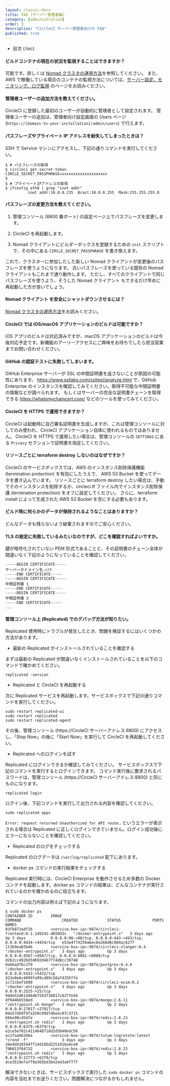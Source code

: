 ```yaml
---
layout: classic-docs
title: FAQ (サーバー管理者編)
category: [administration]
order: 3
description: "CircleCI サーバー管理者向けの FAQ"
published: true
---
```


* 目次
{:toc}

#### ビルドコンテナの現在の状況を監視することはできますか？

可能です。詳しくは [Nomad クラスタの運用方法]({{site.baseurl}}/ja/2.0/nomad/)を参照してください。 また、AWS で稼働している場合のコンテナの監視方法については、[サーバー設定、モニタリング、ログ監視]({{site.baseurl}}/ja/2.0/monitoring/) のページをお読みください。

#### 管理者ユーザーの追加方法を教えてください。

CircleCI に登録した最初のユーザーが自動的に管理者として設定されます。 管理者ユーザーの追加は、管理者向け設定画面の Users ページ (`https://[domain-to-your-installation]/admin/users`) で行えます。

#### パスフレーズやプライベート IP アドレスを紛失してしまったときは？

SSH で Service マシンにアクセスし、下記の通りコマンドを実行してください。

```
$ # パスフレーズの取得
$ circleci get-secret-token
CIRCLE_SECRET_PASSPHRASE=xxxxxxxxxxxxxxxxxxxx
$
$ # プライベートIPアドレスの取得
$ ifconfig eth0 | grep "inet addr"
          inet addr:10.0.0.235  Bcast:10.0.0.255  Mask:255.255.255.0
```

#### パスフレーズの変更方法を教えてください。

1. 管理コンソール (8800 番ポート) の設定ページ上でパスフレーズを変更します。

2. CircleCI を再起動します。

3. Nomad クライアントにビルダーボックスを登録するための `init` スクリプトで、その中にある `CIRCLE_SECRET_PASSPHRASE` を書き換えます。

これで、クラスターに参加したした新しい Nomad クライアントが変更後のパスフレーズを使うようになります。 古いパスフレーズを使っている既存の Nomad クライアントもこれまで通り動作します。 ただし、すべてのクライアントで同じパスフレーズを使うよう、そうした Nomad クライアント もできるだけ早めに再起動した方が良いでしょう。

#### Nomad クライアント を安全にシャットダウンさせるには？

[Nomad クラスタの運用方法]({{site.baseurl}}/ja/2.0/nomad/)をお読みください。

#### CircleCI では iOS/macOS アプリケーションのビルドは可能ですか？

iOS アプリのビルドは対応済みですが、macOS アプリケーションのビルドは今後対応予定です。新機能のアーリーアクセスにご興味をお持ちでしたら担当営業までお問い合わせください。

#### GitHub の認証テストに失敗してしまいます。

GitHub Enterprise サーバーが SSL の中間証明書を返さないことが原因の可能性にあります。 <https://www.ssllabs.com/ssltest/analyze.html> で、GitHub Enterprise のインスタンスを確認してみてください。取得不可能な中間証明書の情報などが調べられます。 もしくはサーバーの完全な証明書チェーンを取得できる <https://whatsmychaincert.com/> などのツールを使ってみてください。

#### CircleCI を HTTPS で運用できますか？

CircleCI は起動時に自己署名証明書を生成しますが、これは管理コンソールに対してのみ使われ、CircleCI アプリケーション自体に使われるものではありません。 CircleCI を HTTPS で運用したい場合は、管理コンソールの `SETTINGS` にある `Privacy` セクションで証明書を指定してください。

#### リソースごとに terraform destroy しないのはなぜですか？

CircleCI のサービスボックスでは、AWS のインスタンス削除保護機能 (termination protection) を有効にしたうえで、 AWS S3 Bucket を使ってデータを書き込んでいます。 リソースごとに terraform destroy したい場合は、手動でそのインスタンスを削除するか、circleci.tf ファイル内でインスタンス削除保護 (termination protection) をオフに設定してください。 さらに、terraform install によって生成された AWS S3 Bucket を空にする必要もあります。

#### ビルド時に何らかのデータが保持されるようなことはありますか？

どんなデータも残らないよう破棄されますのでご安心ください。

#### TLS の設定に失敗しているみたいなのですが、どこを確認すればよいですか。

鍵が暗号化されていない PEM 形式であることと、その証明書のチェーン全体が間違いなく下記のようになっていることを確認してください。

```
-----BEGIN CERTIFICATE-----
サーバーのドメイン名.crt
-----END CERTIFICATE-----
-----BEGIN CERTIFICATE-----
中間証明書 1
-----END CERTIFICATE-----
-----BEGIN CERTIFICATE-----
中間証明書 2
-----END CERTIFICATE-----
...
```

#### 管理コンソール上 (Replicated) でのデバッグ方法が知りたい。

Replicated 使用時にトラブルが発生したとき、問題を検証するにはいくつかの方法があります。

- 最新の Replicated がインストールされていることを確認する

まずは最新の Replicated が間違いなくインストールされていることを以下のコマンドで確かめてください。

```
replicated -version
```

- Replicated と CircleCI を再起動する

次に Replicated サービスを再起動します。サービスボックスで下記の通りコマンドを実行してください。

```
sudo restart replicated-ui
sudo restart replicated
sudo restart replicated-agent
```

その後、管理コンソール (https://CircleCI サーバーアドレス:8800) にアクセスし、「Stop Now」の後に「Start Now」を実行して CircleCI を再起動してください。

- Replicated へのログインを試す

Replicated にログインできるか確認してみてください。 サービスボックスで下記のコマンドを実行するとログインできます。 コマンド実行後に要求されるパスワードは、管理コンソール (https://CircleCI サーバーアドレス:8800) と同じものになります。

```
replicated login
```

ログイン後、下記コマンドを実行して出力される内容を確認してください。

```
sudo replicated apps
```

`Error: request returned Unauthorized for API route`.. というエラーが表示される場合は Replicated に正しくログインできていません。ログイン成功後にエラーにならないことを確認してください。

- Replicated のログをチェックする

Replicated のログデータは `/var/log/replicated` 配下にあります。

- docker ps コマンドの実行結果をチェックする

Replicated 実行時には、CircleCI Enterprise を動作させるため多数の Docker コンテナを起動します。docker ps コマンドの結果は、どんなコンテナが実行されているのかを確かめるのに役立ちます。

コマンドの出力内容は例えば下記のようになります。

```
$ sudo docker ps
CONTAINER ID        IMAGE                                                    COMMAND                  CREATED             STATUS              PORTS                                                              NAMES
03fb873adf26        <service-box-ip>:9874/circleci-frontend:0.1.149242-d650d3c   "/docker-entrypoint.s"   3 days ago          Up 3 days           0.0.0.0:80->80/tcp, 0.0.0.0:443->443/tcp, 0.0.0.0:4434->4434/tcp   e53e4f74259a6ec0a268d8c984ac6277
113b9ea03b46        <service-box-ip>:9874/circleci-slanger:0.4                   "/docker-entrypoint.s"   3 days ago          Up 3 days           0.0.0.0:4567->4567/tcp, 0.0.0.0:8081->8080/tcp                     d262cc492bd5d692d467f74d8cc39748
0a66adfbc2f0        <service-box-ip>:9874/postgres:9.4.6                         "/docker-entrypoint.s"   3 days ago          Up 3 days           0.0.0.0:5432->5432/tcp                                             423e0e6c4099fa99cd89c58a74355ffe
1c72cbef1090        <service-box-ip>:9874/circleci-exim:0.2                      "/docker-entrypoint.s"   3 days ago          Up 3 days           0.0.0.0:2525->25/tcp                                               94de52d61d464b7543f36817c627fe56
df944bb558ed        <service-box-ip>:9874/mongo:2.6.11                           "/entrypoint.sh mongo"   3 days ago          Up 3 days           0.0.0.0:27017->27017/tcp                                           04a57db9f97a250c99dfdbeec07c3715
66be98cd54fe        <service-box-ip>:9874/redis:2.8.23                           "/entrypoint.sh redis"   3 days ago          Up 3 days           0.0.0.0:6379->6379/tcp                                             e2ce5e702c4114648718d2d5840edc56
ac2faa662bbe        <service-box-ip>:9874/tutum-logrotate:latest                 "crond -f"               3 days ago          Up 3 days                                                                              34e4d4165947f14d185d225191ba4ce8
796013f64732        <service-box-ip>:9874/redis:2.8.23                           "/entrypoint.sh redis"   3 days ago          Up 3 days           0.0.0.0:32773->6379/tcp                                            dce3519e7aff9a365bd3b42ed3a6f77f
```

解決できないときは、サービスボックスで実行した `sudo docker ps` コマンドの内容を当社までお送りください。問題解決につながるかもしれません。

